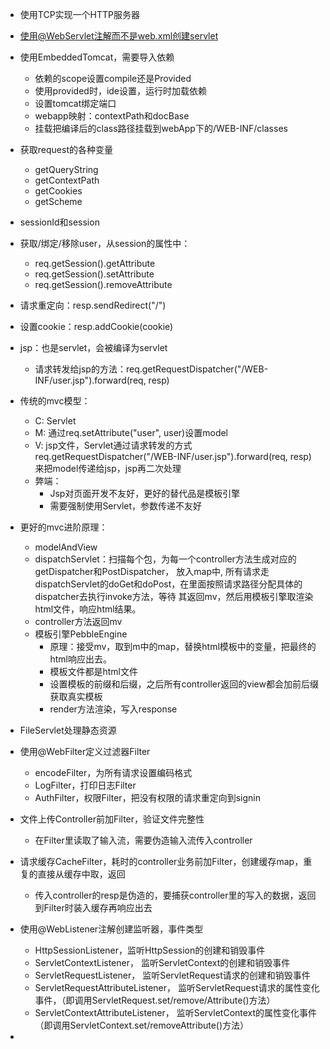 - 使用TCP实现一个HTTP服务器
- 使用@WebServlet注解而不是web.xml创建servlet
- 使用EmbeddedTomcat，需要导入依赖
    - 依赖的scope设置compile还是Provided
    - 使用provided时，ide设置，运行时加载依赖
    - 设置tomcat绑定端口
    - webapp映射：contextPath和docBase
    - 挂载把编译后的class路径挂载到webApp下的/WEB-INF/classes
- 获取request的各种变量
    - getQueryString
    - getContextPath
    - getCookies
    - getScheme
- sessionId和session
- 获取/绑定/移除user，从session的属性中：
    - req.getSession().getAttribute
    - req.getSession().setAttribute
    - req.getSession().removeAttribute
- 请求重定向：resp.sendRedirect("/")
- 设置cookie：resp.addCookie(cookie)
- jsp：也是servlet，会被编译为servlet
  - 请求转发给jsp的方法：req.getRequestDispatcher("/WEB-INF/user.jsp").forward(req, resp)
- 传统的mvc模型：
    - C: Servlet
    - M: 通过req.setAttribute("user", user)设置model
    - V: jsp文件，Servlet通过请求转发的方式 req.getRequestDispatcher("/WEB-INF/user.jsp").forward(req, resp)
         来把model传递给jsp，jsp再二次处理
    - 弊端：
        - Jsp对页面开发不友好，更好的替代品是模板引擎
        - 需要强制使用Servlet，参数传递不友好
- 更好的mvc进阶原理：
    - modelAndView
    - dispatchServlet：扫描每个包，为每一个controller方法生成对应的getDispatcher和PostDispatcher，
      放入map中, 所有请求走dispatchServlet的doGet和doPost，在里面按照请求路径分配具体的dispatcher去执行invoke方法，等待
      其返回mv，然后用模板引擎取渲染html文件，响应html结果。
    - controller方法返回mv
    - 模板引擎PebbleEngine
        - 原理：接受mv，取到m中的map，替换html模板中的变量，把最终的html响应出去。
        - 模板文件都是html文件
        - 设置模板的前缀和后缀，之后所有controller返回的view都会加前后缀获取真实模板
        - render方法渲染，写入response
- FileServlet处理静态资源
- 使用@WebFilter定义过滤器Filter
    - encodeFilter，为所有请求设置编码格式
    - LogFilter，打印日志Filter
    - AuthFilter，权限Filter，把没有权限的请求重定向到signin    
- 文件上传Controller前加Filter，验证文件完整性
    - 在Filter里读取了输入流，需要伪造输入流传入controller
- 请求缓存CacheFilter，耗时的controller业务前加Filter，创建缓存map，重复的直接从缓存中取，返回
    - 传入controller的resp是伪造的，要捕获controller里的写入的数据，返回到Filter时装入缓存再响应出去
- 使用@WebListener注解创建监听器，事件类型
    - HttpSessionListener，监听HttpSession的创建和销毁事件
    - ServletContextListener， 监听ServletContext的创建和销毁事件
    - ServletRequestListener， 监听ServletRequest请求的创建和销毁事件
    - ServletRequestAttributeListener， 监听ServletRequest请求的属性变化事件，（即调用ServletRequest.set/remove/Attribute()方法）
    - ServletContextAttributeListener， 监听ServletContext的属性变化事件（即调用ServletContext.set/removeAttribute()方法）
  
- 